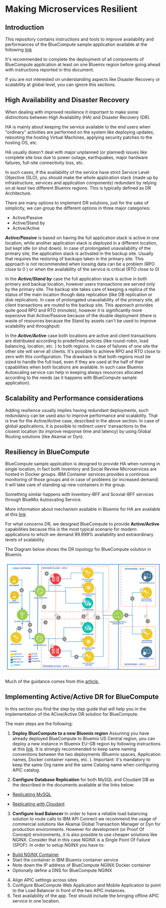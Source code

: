 # Making Microservices Resilient

## Introduction
This repository contains instructions and tools to improve availability and performances of the BlueCompute sample application available at the following [link](https://github.com/ibm-cloud-architecture/refarch-cloudnative)

It's recommended to complete the deployment of all components of BlueCompute application at least on one Bluemix region before going ahead with instructions reported in this document.

If you are not interested on understanding aspects like Disaster Recovery or scalability at global level, you can ignore this sections.

## High Availability and Disaster Recovery
When dealing with improved resilience it important to make some distinctions between High Availability (HA) and Disaster Recovery (DR).

HA is mainly about keeping the service available to the end users when "ordinary" activities are performed on the system like deploying updates, rebooting the hosting Virtual Machines, applying security patches to the hosting OS, etc.  

HA usually doesn't deal with major unplanned (or planned) issues like complete site loss due to power outage, earthquakes, major hardware failures, full-site connectivity loss, etc.   

In such cases, if the availability of the service have strict Service Level Objective (SLO), you should make the whole application stack (made up by infrastructure, services and application components) redundant by relying on at least two different Bluemix regions. This is typically defined as DR Architecture.

There are many options to implement DR solutions, just for the sake of simplicity, we can group the different options in three major categories:

* Active/Passive
* Active/Stand by
* Active/Active

___Active/Passive___ is based on having the full application stack is active in one location, while another application stack is deployed in a different location, but kept idle (or shut down). In case of prolongated unavailability of the primary site, the application stack is activated in the backup site. Usually that requires the restoring of backups taken in the primary site. This approach is not recommended when loosing data can be a problem (RPO close to 0 ) or when the availability of the service is critical (RTO close to 0)

In the ___Active/Stand by___ case the full application stack is active in both primary and backup location, however users transactions are served only by the primary site. The backup site takes care of keeping a replica of the status of the main location though data replication (like DB replication or disk replication). In case of prolongated unavailability of the primary site, all client transactions are routed to the backup site. This approach provides quite good RPO and RTO (minutes), however it is significantly more expensive that Active/Passive because of the double deployment (there is waste of resources because the Stand by assets can't be used to improve scalability and throughput)  

In the ___Active/Active___ case both locations are active and client transactions are distributed according to predefined policies (like round-robin, load balancing, location, etc. ) to both regions.  In case of failures of one site the other site will serve all clients. It's possible to achieve RPO and RTO close to zero with this configuration. The drawback is that both regions must be sized to handle the full load, even if they are used at the half of their capabilities when both locations are available. In such case Bluemix Autoscaling service can help in keeping always resources allocated according to the needs (as it happens with BlueCompute sample application).

## Scalability and Performance considerations

Adding resilience usually implies having redundant deployments, such redundancy can be used also to improve performance and scalability. That is true for the Active/Active case, described in the above section.
In case of global applications, it is possible to redirect users' transactions to the closest location (to improve response time and latency) by using Global Routing solutions (like Akamai or Dyn).

## Resiliency in BlueCompute
BlueCompute sample application is designed to provide HA when running in single location, in fact both Inventory and Social Review Microservices are hosted in Docker groups. IBM Container services provides a continous monitoring of those groups and in case of problems (or increased demand) it will take care of standing up new containers in the group.

Something similar happens with Inventory-BFF and Scovial-BFF services through BlueMix Autoscaling Service.

More information about mechanism available in Bluemix for HA are available at this [link](BMX_HA.md)

For what concerns DR, we designed BlueCompute to provide __Active/Active__ capabilities because this is the most typical scenario for modern applications to which we demand 99.999% availability and extraordinary  levels of scalability.

The Diagram below shows the DR topology for BlueCompute solution in Bluemix.  

 ![Architecture](DR-Active-Active.png?raw=true)

Much of the guidance comes from this [article.](https://www.ibm.com/developerworks/cloud/library/cl-high-availability-and-disaster-recovery-in-bluemix-trs/index.html)


## Implementing Active/Active DR for BlueCompute
In this section you find the step by step guide that will help you in the implementation of the ACive/Active DR solution for BlueCompute.

The main steps are the following:  

1. __Deploy BlueCompute to a new Bluemix region__ Assuming you have already deployed BlueCompute to Bluemix US Central region, you can deploy a new instance in Bluemix EU-GB region by following instructions at this [link](https://github.com/ibm-cloud-architecture/refarch-cloudnative). It is strongly recommended to keep same naming conventions between the two deployments (Bluemix spaces, Application names, Docker container names, etc. ). Important: it's mandatory to keep the same Org name and the same Catalog name when configuring APIC catalog.  

2. __Configure Database Replication__  for both MySQL and Cloudant DB as the described in the documents available at the links below:

 * [Replicating MySQL](./mysql/README.md)

 * [Replicating with Cloudant](./cloudant/README.md)

3. __Configure load Balancer__ In order to have a reliable load balancing solution to route calls to IBM API Connect we recommend the usage of commercial solutions like Akamai Global Transaction Manager or Dyn for production environments. However for development (or Proof Of Concept) environments, it is also possible to use cheaper solutions like NGINX. Consider that in this case NGINX is a Single Point Of Failure (SPOF). In order to setup NGINX you have to:  
  * [Build NGINX Container](https://github.com/ibm-cloud-architecture/refarch-cloudnative-nginx)
  * Start the container in IBM Bluemix container service
  * Note down the IP address of BlueCompute NGINX Docker container
  * Optionally define a DNS for BlueCompute NGINX

4. Align APIC settings across sites
5. Configure BlueCompute Web Application and Mobile Application to point to the Load Balancer in front of the two APIC instances.
6. Test availability of the app. Test should include the bringing offline APIC service in one location.
  
